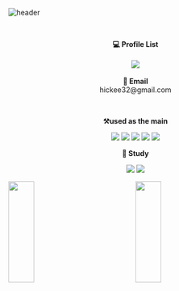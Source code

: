 
![header](https://capsule-render.vercel.app/api?type=waving&color=auto&height=250&text=welcome&fontAlignY=30&desc=Hyun%20Github&descAlign=70)

 
<!--[![Build Status](https://travis-ci.org/joemccann/dillinger.svg?branch=master)](https://travis-ci.org/joemccann/dillinger)-->

<br>

<p align="center">
    <Strong>💻 Profile List </Strong><br><br>
    <a href="https://hickee.tistory.com/" target="_blank"><img src="https://img.shields.io/badge/Blog-535D6C?style=flat-square&logo=Tistory&logoColor=white"/></a>
<br>
<br>
<Strong>📧 Email</Strong><br>hickee32@gmail.com<br>
</p>
<br>

<p align="center">
    <Strong>⚒️used as the main</Strong><br>
</p>

<p align="center" display="inline-block">
  <img src="https://img.shields.io/badge/C Sharp-224099?style=for-the-badge&logo=C Sharp&logoColor=white">
  <img src="https://img.shields.io/badge/C-A8B9CC?style=for-the-badge&logo=C&logoColor=white">
  <img src="https://img.shields.io/badge/JAVA-007396?style=for-the-badge&logo=java&logoColor=white">
  <img src="https://img.shields.io/badge/mysql-4479A1?style=for-the-badge&logo=mysql&logoColor=white"> 
  <img src="https://img.shields.io/badge/Oracle-9F1D20?style=for-the-badge&logo=Oracle&logoColor=white">
</p>

<p align="center">
    <Strong>📝 Study</Strong><br>
</p>

<p align="center" display="inline-block">
  <img src="https://img.shields.io/badge/Python-3776AB?style=for-the-badge&logo=python&logoColor=white">
  <img src="https://img.shields.io/badge/Android Studio-3DDC84?style=for-the-badge&logo=Android Studio&logoColor=white">
</p>




<div style="display: flex;">
  <a href="s" style="flex: 1;">
    <img src="https://github-readme-stats.vercel.app/api/top-langs/?username=hickee032&exclude_repo=hickee032.github.io&layout=compact&theme=transparent" style="width: 45%; height: 200px;" />
  </a>
  <a href="s" style="flex: 1;">
    <img src="https://github-readme-stats.vercel.app/api?username=hickee032&theme=tokyonight&show_icons=true&theme=transparent" style="width: 45%; height: 200px;" />
  </a>
</div>

